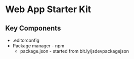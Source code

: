 # Web App Starter Kit

## Key Components
* .editorconfig
* Package manager - npm
  * package.json - started from bit.ly/jsdevpackagejson


